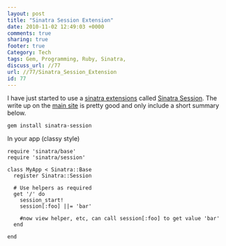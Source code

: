 ```yaml
---
layout: post
title: "Sinatra Session Extension"
date: 2010-11-02 12:49:03 +0000 
comments: true
sharing: true
footer: true
Category: Tech
tags: Gem, Programming, Ruby, Sinatra,
discuss_url: //77
url: //77/Sinatra_Session_Extension
id: 77
---
```

I have just started to use a [sinatra extensions][sinatra-extensions] called [Sinatra Session][sinatra-session]. The write up on the [main site][sinatra-session] is pretty good and only include a short summary below.

    gem install sinatra-session

In your app (classy style)

    require 'sinatra/base'
    require 'sinatra/session'

    class MyApp < Sinatra::Base
      register Sinatra::Session

      # Use helpers as required
      get '/' do
        session_start!
        session[:foo] ||= 'bar'

        #now view helper, etc, can call session[:foo] to get value 'bar'
      end

    end



[sinatra-extensions]: http://www.sinatrarb.com/extensions.html
[sinatra-session]: http://mjijackson.com/sinatra-session/
